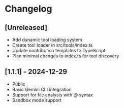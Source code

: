 # Changelog

## [Unreleased]

- Add dynamic tool loading system
- Create tool loader in src/tools/index.ts
- Update contribution templates to TypeScript
- Plan minimal changes to index.ts for tool discovery

## [1.1.1] - 2024-12-29

- Public
- Basic Gemini CLI integration
- Support for file analysis with @ syntax
- Sandbox mode support
